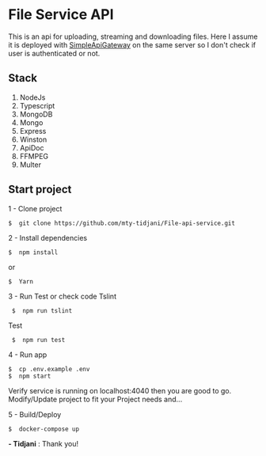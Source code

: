 # File Service API
This is an api for uploading, streaming and downloading files. Here I assume it is deployed with [SimpleApiGateway](https://github.com/mty-tidjani/SimpleApiGateway) on the same server so I don't check if user is authenticated or not. 

## Stack

 1. NodeJs
 2. Typescript
 3. MongoDB
 4. Mongo
 5. Express
 6. Winston
 7. ApiDoc
 8. FFMPEG
 9. Multer

## Start project
1 - Clone project

    $  git clone https://github.com/mty-tidjani/File-api-service.git 

2 - Install dependencies

    $  npm install
or

    $  Yarn
3 - Run Test or check code
 Tslint

     $  npm run tslint
Test

     $  npm run test
4 - Run app

    $  cp .env.example .env
    $  npm start
Verify service is running on localhost:4040 then you are good to go.
Modify/Update project to fit your Project needs and...

5 - Build/Deploy

    $  docker-compose up


**- Tidjani** :  Thank you! 

